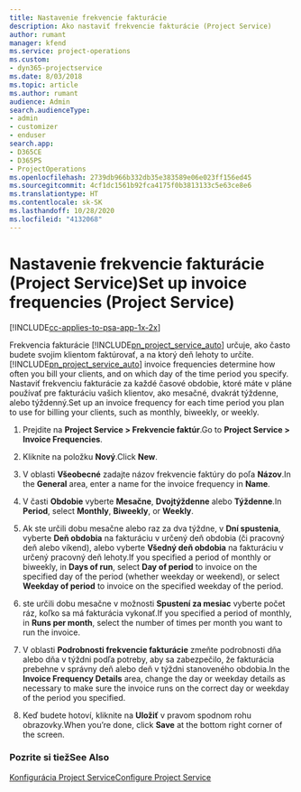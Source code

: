 ```yaml
---
title: Nastavenie frekvencie fakturácie
description: Ako nastaviť frekvencie fakturácie (Project Service)
author: rumant
manager: kfend
ms.service: project-operations
ms.custom:
- dyn365-projectservice
ms.date: 8/03/2018
ms.topic: article
ms.author: rumant
audience: Admin
search.audienceType:
- admin
- customizer
- enduser
search.app:
- D365CE
- D365PS
- ProjectOperations
ms.openlocfilehash: 2739db966b332db35e383589e06e023ff156ed45
ms.sourcegitcommit: 4cf1dc1561b92fca4175f0b3813133c5e63ce8e6
ms.translationtype: HT
ms.contentlocale: sk-SK
ms.lasthandoff: 10/28/2020
ms.locfileid: "4132068"
---
```

# <a name="set-up-invoice-frequencies-project-service"></a><span data-ttu-id="c4e0c-103">Nastavenie frekvencie fakturácie (Project Service)</span><span class="sxs-lookup"><span data-stu-id="c4e0c-103">Set up invoice frequencies (Project Service)</span></span>

[!INCLUDE[cc-applies-to-psa-app-1x-2x](../includes/cc-applies-to-psa-app-1x-2x.md)]

<span data-ttu-id="c4e0c-104">Frekvencia fakturácie [!INCLUDE[pn_project_service_auto](../includes/pn-project-service-auto.md)] určuje, ako často budete svojim klientom faktúrovať, a na ktorý deň lehoty to určíte.</span><span class="sxs-lookup"><span data-stu-id="c4e0c-104">[!INCLUDE[pn_project_service_auto](../includes/pn-project-service-auto.md)] invoice frequencies determine how often you bill your clients, and on which day of the time period you specify.</span></span> <span data-ttu-id="c4e0c-105">Nastaviť frekvenciu fakturácie za každé časové obdobie, ktoré máte v pláne používať pre fakturáciu vašich klientov, ako mesačné, dvakrát týždenne, alebo týždenný.</span><span class="sxs-lookup"><span data-stu-id="c4e0c-105">Set up an invoice frequency for each time period you plan to use for billing your clients, such as monthly, biweekly, or weekly.</span></span>  
  
1.  <span data-ttu-id="c4e0c-106">Prejdite na **Project Service > Frekvencie faktúr**.</span><span class="sxs-lookup"><span data-stu-id="c4e0c-106">Go to **Project Service > Invoice Frequencies**.</span></span>  
  
2.  <span data-ttu-id="c4e0c-107">Kliknite na položku **Nový**.</span><span class="sxs-lookup"><span data-stu-id="c4e0c-107">Click **New**.</span></span>  
  
3.  <span data-ttu-id="c4e0c-108">V oblasti **Všeobecné** zadajte názov frekvencie faktúry do poľa **Názov**.</span><span class="sxs-lookup"><span data-stu-id="c4e0c-108">In the **General** area, enter a name for the invoice frequency in **Name**.</span></span>  
  
4.  <span data-ttu-id="c4e0c-109">V časti **Obdobie** vyberte **Mesačne**, **Dvojtýždenne** alebo **Týždenne**.</span><span class="sxs-lookup"><span data-stu-id="c4e0c-109">In **Period**, select **Monthly**, **Biweekly**, or **Weekly**.</span></span>  
  
5.  <span data-ttu-id="c4e0c-110">Ak ste určili dobu mesačne alebo raz za dva týždne, v **Dní spustenia**, vyberte **Deň obdobia** na fakturáciu v určený deň obdobia (či pracovný deň alebo víkend), alebo vyberte **Všedný deň obdobia** na fakturáciu v určený pracovný deň lehoty.</span><span class="sxs-lookup"><span data-stu-id="c4e0c-110">If you specified a period of monthly or biweekly, in **Days of run**, select **Day of period** to invoice on the specified day of the period (whether weekday or weekend), or select **Weekday of period** to invoice on the specified weekday of the period.</span></span>  
  
6.  <span data-ttu-id="c4e0c-111">ste určili dobu mesačne v možnosti **Spustení za mesiac** vyberte počet ráz, koľko sa má fakturácia vykonať.</span><span class="sxs-lookup"><span data-stu-id="c4e0c-111">If you specified a period of monthly, in **Runs per month**, select the number of times per month you want to run the invoice.</span></span>  
  
7.  <span data-ttu-id="c4e0c-112">V oblasti **Podrobnosti frekvencie fakturácie** zmeňte podrobnosti dňa alebo dňa v týždni podľa potreby, aby sa zabezpečilo, že fakturácia prebehne v správny deň alebo deň v týždni stanoveného obdobia.</span><span class="sxs-lookup"><span data-stu-id="c4e0c-112">In the **Invoice Frequency Details** area, change the day or weekday details as necessary to make sure the invoice runs on the correct day or weekday of the period you specified.</span></span>  
  
8.  <span data-ttu-id="c4e0c-113">Keď budete hotoví, kliknite na **Uložiť** v pravom spodnom rohu obrazovky.</span><span class="sxs-lookup"><span data-stu-id="c4e0c-113">When you’re done, click **Save** at the bottom right corner of the screen.</span></span>  
  
### <a name="see-also"></a><span data-ttu-id="c4e0c-114">Pozrite si tiež</span><span class="sxs-lookup"><span data-stu-id="c4e0c-114">See Also</span></span>  
 [<span data-ttu-id="c4e0c-115">Konfigurácia Project Service</span><span class="sxs-lookup"><span data-stu-id="c4e0c-115">Configure Project Service</span></span>](../psa/configure.md)
